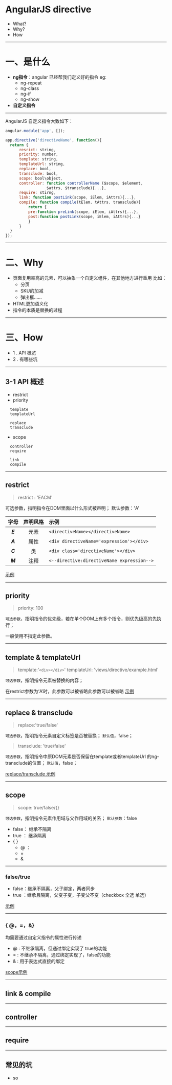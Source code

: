 <!-- 
	$height: 10in
-->

<!-- 
	$width: 12in
-->

AngularJS directive  
===  
  
- What?
- Why?
- How

---

# 一、是什么

- **ng指令**：angular 已经帮我们定义好的指令   eg:
  - ng-repeat
  - ng-class
  - ng-if
  - ng-show
- **自定义指令**

---

  AngularJS 自定义指令大致如下：
  ```js
  angular.module('app', []);
  
  app.directive('directiveName', function(){
    return {
        resrict: string,
        priority: number,
        template: string,
        templateUrl: string,
        replace: bool,
        transclude: bool,
        scope: bool\object,
        controller: function controllerName ($scope, $element,
                    $attrs, $transclude){...},
        require: stirng,
        link: function postLink(scope, iElem, iAttrs){...},
        compile: function compile(tElem, tAttrs, transclude){
        	return {
            pre:function preLink(scope, iElem, iAttrs){...},
            post:function postLink(scope, iElem, iAttrs){...}             
            }
        }     
    }
  });
  
  ```
 
 ---
 # 二、Why
 
 - 页面复用率高的元素，可以抽象一个自定义组件，在其他地方进行重用
   比如：
   - 分页
   - SKU的加减
   - 弹出框......
 - HTML更加语义化
 - 指令的本质是替换的过程
 
 ---
# 三、How
- 1 . API 概览
- 2 . 有哪些坑
---
## 3-1 API 概述
- restrict   
- priority
```
  template
  templateUrl
```
```
  replace
  transclude
```
- scope
```
  controller
  require
```
```
  link
  compile
```

---
## restrict 
> restrict :  'EACM'

 可选参数，指明指令在DOM里面以什么形式被声明；
 默认参数：'A'
 
|字母|声明风格|示例 |
|:----------:|:-------:|:----------|
|***E***|元素|`<directiveName></directiveName>`|
|***A***|属性|`<div directiveName='expression'></div>`
|***C***|类|`<div class='directiveName'></div>`
|***M***|注释|`<--directive:directiveName expression-->`

[示例](https://jsfiddle.net/woowyl/t6xa6c82/3/)

---
## priority
>priority: 100

`可选参数`，指明指令的优先级，若在单个DOM上有多个指令，则优先级高的先执行；

一般使用不指定此参数。

---
## template & templateUrl
> template:'`<div></div>`'
> templateUrl: 'views/directive/example.html'

`可选参数`，指明指令元素被替换的内容；

在restrict参数为‘A’时，此参数可以被省略此参数可以被省略
[示例](https://jsfiddle.net/woowyl/rjoL8bet/)

---
## replace & transclude
> replace:'true/false'

`可选参数`，指明指令元素自定义标签是否被替换；
`默认值`，false；

> transclude: 'true/false'

`可选参数`，指明指令中原DOM元素是否保留在template或者templateUrl 的ng-transclude的位置；
`默认值`，false；


[replace/transclude 示例](https://jsfiddle.net/woowyl/avv0pe0g/2/)

---
## scope
> scope: true/false/{}

`可选参数`，指明指令元素作用域与父作用域的关系；
`默认参数`：false

- false： 继承不隔离
- true ： 继承隔离
- {  }
  - @ ： 
  - =
  - &
---
### false/true
 - false：继承不隔离，父子绑定，两者同步
 - true ：继承且隔离，父变子变，子变父不变（checkbox 全选 单选）
 
[示例](https://jsfiddle.net/woowyl/a8vzzxr4/3/)

---
### { @，=，&}
均需要通过自定义指令的属性进行传递
- @ : 不继承隔离，但通过绑定实现了 true的功能
- = : 不继承不隔离，通过绑定实现了，false的功能
- & : 用于表达式直接的绑定

[scope示例](https://jsfiddle.net/woowyl/tasdu2bg/6/)

---
## link & compile

---
## controller

---
## require

---
## 常见的坑
 - so
